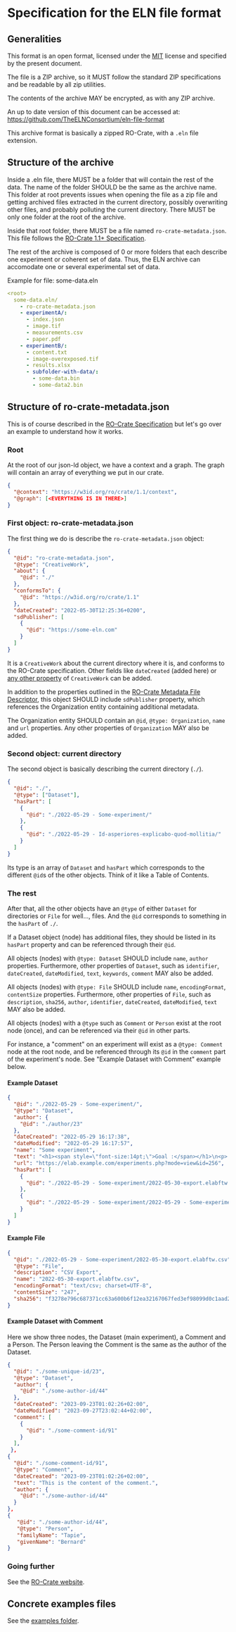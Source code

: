 # Specification for the ELN file format

## Generalities

This format is an open format, licensed under the [MIT](./LICENSE) license and specified by the present document.

The file is a ZIP archive, so it MUST follow the standard ZIP specifications and be readable by all zip utilities.

The contents of the archive MAY be encrypted, as with any ZIP archive.

An up to date version of this document can be accessed at: https://github.com/TheELNConsortium/eln-file-format

This archive format is basically a zipped RO-Crate, with a `.eln` file extension.

## Structure of the archive

Inside a .eln file, there MUST be a folder that will contain the rest of the data. The name of the folder SHOULD be the same as the archive name. This folder at root prevents issues when opening the file as a zip file and getting archived files extracted in the current directory, possibly overwriting other files, and probably polluting the current directory. There MUST be only one folder at the root of the archive.

Inside that root folder, there MUST be a file named `ro-crate-metadata.json`. This file follows the [RO-Crate 1.1+ Specification](https://w3id.org/ro/crate/1.1).

The rest of the archive is composed of 0 or more folders that each describe one experiment or coherent set of data. Thus, the ELN archive can accomodate one or several experimental set of data.

Example for file: some-data.eln

```yaml
<root>
  some-data.eln/
    - ro-crate-metadata.json
    - experimentA/:
      - index.json
      - image.tif
      - measurements.csv
      - paper.pdf
    - experimentB/:
      - content.txt
      - image-overexposed.tif
      - results.xlsx
      - subfolder-with-data/:
        - some-data.bin
        - some-data2.bin
```

## Structure of ro-crate-metadata.json

This is of course described in the [RO-Crate Specification](https://w3id.org/ro/crate/1.1) but let's go over an example to understand how it works.

### Root

At the root of our json-ld object, we have a context and a graph. The graph will contain an array of everything we put in our crate.

```json
{
  "@context": "https://w3id.org/ro/crate/1.1/context",
  "@graph": [<EVERYTHING IS IN THERE>]
}
```

### First object: ro-crate-metadata.json

The first thing we do is describe the `ro-crate-metadata.json` object:

```json
{
  "@id": "ro-crate-metadata.json",
  "@type": "CreativeWork",
  "about": {
    "@id": "./"
  },
  "conformsTo": {
    "@id": "https://w3id.org/ro/crate/1.1"
  },
  "dateCreated": "2022-05-30T12:25:36+0200",
  "sdPublisher": [
    {
      "@id": "https://some-eln.com"
    }
  ]
}
```

It is a `CreativeWork` about the current directory where it is, and conforms to the RO-Crate specification. Other fields like `dateCreated` (added here) or [any other property](https://schema.org/CreativeWork) of `CreativeWork` can be added.

In addition to the properties outlined in the [RO-Crate Metadata File Descriptor](https://www.researchobject.org/ro-crate/specification/1.1/root-data-entity.html#ro-crate-metadata-file-descriptor), this object SHOULD include `sdPublisher` property, which references the Organization entity containing additional metadata.

The Organization entity SHOULD contain an `@id`, `@type: Organization`, `name` and `url` properties. Any other properties of `Organization` MAY also be added.

### Second object: current directory

The second object is basically describing the current directory (`./`).

```json
{
  "@id": "./",
  "@type": ["Dataset"],
  "hasPart": [
    {
      "@id": "./2022-05-29 - Some-experiment/"
    },
    {
      "@id": "./2022-05-29 - Id-asperiores-explicabo-quod-mollitia/"
    }
  ]
}
```

Its type is an array of `Dataset` and `hasPart` which corresponds to the different `@id`s of the other objects. Think of it like a Table of Contents.

### The rest

After that, all the other objects have an `@type` of either `Dataset` for directories or `File` for well..., files. And the `@id` corresponds to something in the `hasPart` of `./`.

If a Dataset object (node) has additional files, they should be listed in its `hasPart` property and can be referenced through their `@id`.

All objects (nodes) with `@type: Dataset` SHOULD include `name`, `author` properties. Furthermore, other properties of `Dataset`, such as `identifier`, `dateCreated`, `dateModified`, `text`, `keywords`, `comment` MAY also be added.

All objects (nodes) with `@type: File` SHOULD include `name`, `encodingFormat`, `contentSize` properties. Furthermore, other properties of `File`, such as `description`, `sha256`, `author`, `identifier`, `dateCreated`, `dateModified`, `text` MAY also be added.

All objects (nodes) with a `@type` such as `Comment` or `Person` exist at the root node (once), and can be referenced via their `@id` in other parts.

For instance, a "comment" on an experiment will exist as a `@type: Comment` node at the root node, and be referenced through its `@id` in the `comment` part of the experiment's node. See "Example Dataset with Comment" example below.

#### Example Dataset

```json
{
  "@id": "./2022-05-29 - Some-experiment/",
  "@type": "Dataset",
  "author": {
    "@id": "./author/23"
  },
  "dateCreated": "2022-05-29 16:17:38",
  "dateModified": "2022-05-29 16:17:57",
  "name": "Some experiment",
  "text": "<h1><span style=\"font-size:14pt;\">Goal :</span></h1>\n<p> </p>\n<h1><span style=\"font-size:14pt;\">Procedure :</span></h1>\n<p> </p>\n<h1><span style=\"font-size:14pt;\">Results :<br></span></h1>\n<p> </p>",
  "url": "https://elab.example.com/experiments.php?mode=view&id=256",
  "hasPart": [
    {
      "@id": "./2022-05-29 - Some-experiment/2022-05-30-export.elabftw.csv"
    },
    {
      "@id": "./2022-05-29 - Some-experiment/2022-05-29 - Some-experiment.pdf"
    }
  ]
}
```

#### Example File

```json
{
  "@id": "./2022-05-29 - Some-experiment/2022-05-30-export.elabftw.csv",
  "@type": "File",
  "description": "CSV Export",
  "name": "2022-05-30-export.elabftw.csv",
  "encodingFormat": "text/csv; charset=UTF-8",
  "contentSize": "247",
  "sha256": "f3278e796c687371cc63a600b6f12ea32167067fed3ef98099d0c1aad2426531"
}
```

#### Example Dataset with Comment

Here we show three nodes, the Dataset (main experiment), a Comment and a Person. The Person leaving the Comment is the same as the author of the Dataset.

```json
{
  "@id": "./some-unique-id/23",
  "@type": "Dataset",
  "author": {
    "@id": "./some-author-id/44"
  },
  "dateCreated": "2023-09-23T01:02:26+02:00",
  "dateModified": "2023-09-27T23:02:44+02:00",
  "comment": [
    {
      "@id": "./some-comment-id/91"
    }
  ],
 },
{
  "@id": "./some-comment-id/91",
  "@type": "Comment",
  "dateCreated": "2023-09-23T01:02:26+02:00",
  "text": "This is the content of the comment.",
  "author": {
    "@id": "./some-author-id/44"
  }
},
{
   "@id": "./some-author-id/44",
   "@type": "Person",
   "familyName": "Tapie",
   "givenName": "Bernard"
}
```

### Going further

See the [RO-Crate website](https://www.researchobject.org/ro-crate/1.1/data-entities.html#example-linking-to-a-file-and-folders).

## Concrete examples files

See the [examples folder](./examples).
